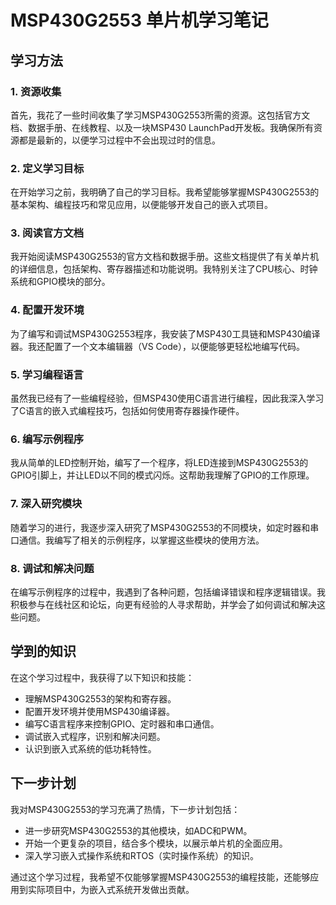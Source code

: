 
# MSP430G2553 单片机学习笔记


## 学习方法

### 1. 资源收集

首先，我花了一些时间收集了学习MSP430G2553所需的资源。这包括官方文档、数据手册、在线教程、以及一块MSP430 LaunchPad开发板。我确保所有资源都是最新的，以便学习过程中不会出现过时的信息。

### 2. 定义学习目标

在开始学习之前，我明确了自己的学习目标。我希望能够掌握MSP430G2553的基本架构、编程技巧和常见应用，以便能够开发自己的嵌入式项目。

### 3. 阅读官方文档

我开始阅读MSP430G2553的官方文档和数据手册。这些文档提供了有关单片机的详细信息，包括架构、寄存器描述和功能说明。我特别关注了CPU核心、时钟系统和GPIO模块的部分。

### 4. 配置开发环境

为了编写和调试MSP430G2553程序，我安装了MSP430工具链和MSP430编译器。我还配置了一个文本编辑器（VS Code），以便能够更轻松地编写代码。

### 5. 学习编程语言

虽然我已经有了一些编程经验，但MSP430使用C语言进行编程，因此我深入学习了C语言的嵌入式编程技巧，包括如何使用寄存器操作硬件。

### 6. 编写示例程序

我从简单的LED控制开始，编写了一个程序，将LED连接到MSP430G2553的GPIO引脚上，并让LED以不同的模式闪烁。这帮助我理解了GPIO的工作原理。

### 7. 深入研究模块

随着学习的进行，我逐步深入研究了MSP430G2553的不同模块，如定时器和串口通信。我编写了相关的示例程序，以掌握这些模块的使用方法。

### 8. 调试和解决问题

在编写示例程序的过程中，我遇到了各种问题，包括编译错误和程序逻辑错误。我积极参与在线社区和论坛，向更有经验的人寻求帮助，并学会了如何调试和解决这些问题。

## 学到的知识

在这个学习过程中，我获得了以下知识和技能：

- 理解MSP430G2553的架构和寄存器。
- 配置开发环境并使用MSP430编译器。
- 编写C语言程序来控制GPIO、定时器和串口通信。
- 调试嵌入式程序，识别和解决问题。
- 认识到嵌入式系统的低功耗特性。

## 下一步计划

我对MSP430G2553的学习充满了热情，下一步计划包括：

- 进一步研究MSP430G2553的其他模块，如ADC和PWM。
- 开始一个更复杂的项目，结合多个模块，以展示单片机的全面应用。
- 深入学习嵌入式操作系统和RTOS（实时操作系统）的知识。

通过这个学习过程，我希望不仅能够掌握MSP430G2553的编程技能，还能够应用到实际项目中，为嵌入式系统开发做出贡献。

